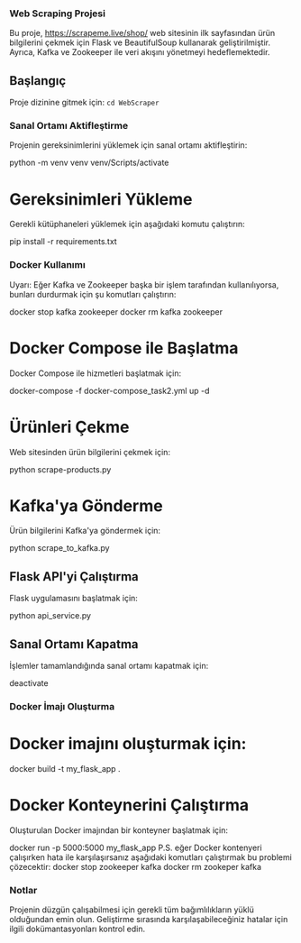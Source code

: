 
### Web Scraping Projesi ###

Bu proje, https://scrapeme.live/shop/ web sitesinin ilk sayfasından ürün bilgilerini çekmek için Flask ve BeautifulSoup kullanarak geliştirilmiştir. Ayrıca, Kafka ve Zookeeper ile veri akışını yönetmeyi hedeflemektedir.

## Başlangıç
Proje dizinine gitmek için:
`cd WebScraper`
### Sanal Ortamı Aktifleştirme
Projenin gereksinimlerini yüklemek için sanal ortamı aktifleştirin:

python -m venv venv
venv/Scripts/activate

# Gereksinimleri Yükleme
Gerekli kütüphaneleri yüklemek için aşağıdaki komutu çalıştırın:

pip install -r requirements.txt

### Docker Kullanımı
Uyarı:
Eğer Kafka ve Zookeeper başka bir işlem tarafından kullanılıyorsa, bunları durdurmak için şu komutları çalıştırın:

docker stop kafka zookeeper
docker rm kafka zookeeper

# Docker Compose ile Başlatma
Docker Compose ile hizmetleri başlatmak için:

docker-compose -f docker-compose_task2.yml up -d

# Ürünleri Çekme
Web sitesinden ürün bilgilerini çekmek için:

python scrape-products.py

# Kafka'ya Gönderme
Ürün bilgilerini Kafka'ya göndermek için:

python scrape_to_kafka.py

## Flask API'yi Çalıştırma
Flask uygulamasını başlatmak için:

python api_service.py


## Sanal Ortamı Kapatma
İşlemler tamamlandığında sanal ortamı kapatmak için:

deactivate


### Docker İmajı Oluşturma

# Docker imajını oluşturmak için:

docker build -t my_flask_app .

# Docker Konteynerini Çalıştırma
Oluşturulan Docker imajından bir konteyner başlatmak için:

docker run -p 5000:5000 my_flask_app
P.S. eğer Docker kontenyeri çalışırken hata ile karşılaşırsanız aşağıdaki komutları çalıştırmak bu problemi çözecektir:
docker stop zookeeper kafka
docker rm zookeper kafka


### Notlar
Projenin düzgün çalışabilmesi için gerekli tüm bağımlılıkların yüklü olduğundan emin olun.
Geliştirme sırasında karşılaşabileceğiniz hatalar için ilgili dokümantasyonları kontrol edin.
